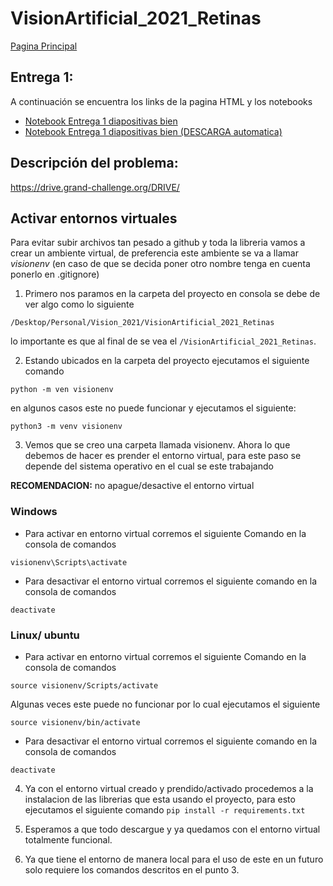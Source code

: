 # VisionArtificial_2021_Retinas
[Pagina Principal](https://epalaciol.github.io/VisionArtificial_2021_Retinas/index.html)

##  Entrega 1:
A continuación se encuentra los links de la pagina HTML y los notebooks
- [Notebook Entrega 1 diapositivas bien](https://github.com/Epalaciol/VisionArtificial_2021_Retinas/blob/master/Exposicion/TrabajoRetinas_Alejandra.ipynb)
- [Notebook Entrega 1 diapositivas bien (DESCARGA automatica)](https://epalaciol.github.io/VisionArtificial_2021_Retinas/Exposicion/TrabajoRetinas_Alejandra.ipynb)

## Descripción del problema: 
https://drive.grand-challenge.org/DRIVE/

## Activar entornos virtuales 
Para evitar subir archivos tan pesado a github y toda la libreria vamos a crear un ambiente virtual, de preferencia este ambiente se va a llamar _visionenv_ (en caso de que se decida poner otro nombre tenga en cuenta ponerlo en .gitignore)

1. Primero nos paramos en la carpeta del proyecto  en consola se debe de ver algo como lo siguiente

```
/Desktop/Personal/Vision_2021/VisionArtificial_2021_Retinas
```
 lo importante es que al final de se vea el `/VisionArtificial_2021_Retinas`.

2. Estando ubicados en la carpeta del proyecto  ejecutamos el siguiente comando

```
python -m ven visionenv
```
en algunos casos este no puede funcionar y ejecutamos el siguiente:

```
python3 -m venv visionenv
```

3. Vemos que se creo una carpeta llamada visionenv. Ahora lo que debemos de hacer es prender el entorno virtual, para este paso  se depende del sistema operativo en el cual se este trabajando
 
**RECOMENDACION:** no apague/desactive el entorno virtual 

### Windows

- Para activar en entorno virtual corremos el siguiente Comando en la consola de comandos

``` 
visionenv\Scripts\activate
```

- Para desactivar el entorno virtual corremos el siguiente comando en la consola de comandos

```
deactivate
```


### Linux/ ubuntu 

- Para activar en entorno virtual corremos el siguiente Comando  en la consola de comandos
```
source visionenv/Scripts/activate
```
Algunas veces este puede no funcionar por lo cual ejecutamos el siguiente
```
source visionenv/bin/activate
```

- Para desactivar el entorno virtual corremos el siguiente comando en la consola de comandos

```
deactivate
```
4. Ya con el entorno virtual creado y prendido/activado procedemos a la instalacion de las librerias que esta usando el proyecto, para esto ejecutamos el siguiente comando `pip install -r requirements.txt`

5. Esperamos a que todo descargue y ya quedamos con el entorno virtual  totalmente funcional.

6. Ya que tiene el entorno de manera local para el uso de este en un futuro solo requiere los comandos descritos en el punto 3. 

